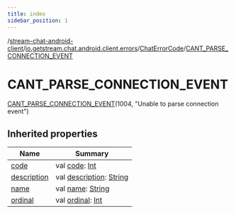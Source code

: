 ```yaml
---
title: index
sidebar_position: 1
---
```

/[stream-chat-android-client](../../../index.md)/[io.getstream.chat.android.client.errors](../../index.md)/[ChatErrorCode](../index.md)/[CANT_PARSE_CONNECTION_EVENT](index.md)  
  
  
  
# CANT_PARSE_CONNECTION_EVENT  
[CANT_PARSE_CONNECTION_EVENT](index.md)(1004, "Unable to parse connection event")  
  
## Inherited properties  
  
|  Name |  Summary | 
|---|---|
| <a name="io.getstream.chat.android.client.errors/ChatErrorCode.CANT_PARSE_CONNECTION_EVENT/code/#/PointingToDeclaration/"></a>[code](code.md)| <a name="io.getstream.chat.android.client.errors/ChatErrorCode.CANT_PARSE_CONNECTION_EVENT/code/#/PointingToDeclaration/"></a>val [code](code.md): [Int](https://kotlinlang.org/api/latest/jvm/stdlib/kotlin/-int/index.html)|
| <a name="io.getstream.chat.android.client.errors/ChatErrorCode.CANT_PARSE_CONNECTION_EVENT/description/#/PointingToDeclaration/"></a>[description](description.md)| <a name="io.getstream.chat.android.client.errors/ChatErrorCode.CANT_PARSE_CONNECTION_EVENT/description/#/PointingToDeclaration/"></a>val [description](description.md): [String](https://kotlinlang.org/api/latest/jvm/stdlib/kotlin/-string/index.html)|
| <a name="io.getstream.chat.android.client.errors/ChatErrorCode.CANT_PARSE_CONNECTION_EVENT/name/#/PointingToDeclaration/"></a>[name](name.md)| <a name="io.getstream.chat.android.client.errors/ChatErrorCode.CANT_PARSE_CONNECTION_EVENT/name/#/PointingToDeclaration/"></a>val [name](name.md): [String](https://kotlinlang.org/api/latest/jvm/stdlib/kotlin/-string/index.html)|
| <a name="io.getstream.chat.android.client.errors/ChatErrorCode.CANT_PARSE_CONNECTION_EVENT/ordinal/#/PointingToDeclaration/"></a>[ordinal](ordinal.md)| <a name="io.getstream.chat.android.client.errors/ChatErrorCode.CANT_PARSE_CONNECTION_EVENT/ordinal/#/PointingToDeclaration/"></a>val [ordinal](ordinal.md): [Int](https://kotlinlang.org/api/latest/jvm/stdlib/kotlin/-int/index.html)|


